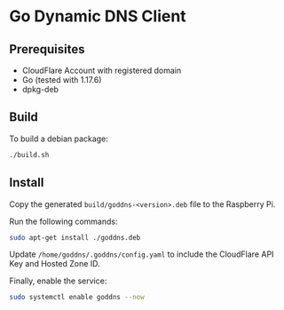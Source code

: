 # Go Dynamic DNS Client

## Prerequisites

- CloudFlare Account with registered domain
- Go (tested with 1.17.6)
- dpkg-deb

## Build

To build a debian package:

```bash
./build.sh
```


## Install

Copy the generated `build/goddns-<version>.deb` file to the Raspberry Pi.

Run the following commands:

```bash
sudo apt-get install ./goddns.deb
```

Update `/home/goddns/.goddns/config.yaml` to include the CloudFlare API Key and Hosted Zone ID.

Finally, enable the service:

```bash
sudo systemctl enable goddns --now
```
